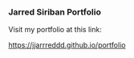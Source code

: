 ### Jarred Siriban Portfolio
Visit my portfolio at this link:

https://jjarrreddd.github.io/portfolio
